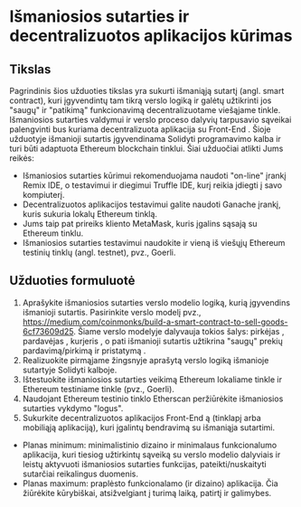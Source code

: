 # Išmaniosios sutarties ir decentralizuotos aplikacijos kūrimas
## Tikslas
Pagrindinis šios užduoties tikslas yra sukurti išmaniąją sutartį (angl. smart contract), kuri įgyvendintų tam tikrą verslo logiką ir galėtų užtikrinti jos "saugų" ir "patikimą" funkcionavimą decentralizuotame viešąjame tinkle. Išmaniosios sutarties valdymui ir verslo proceso dalyvių tarpusavio sąveikai palengvinti bus kuriama decentralizuota aplikacija su Front-End . Šioje užduotyje išmanioji sutartis įgyvendinama Solidyti programavimo kalba ir turi būti adaptuota Ethereum blockchain tinklui. Šiai užduočiai atlikti Jums reikės:
* Išmaniosios sutarties kūrimui rekomenduojama naudoti "on-line" įrankį Remix IDE, o testavimui ir diegimui Truffle IDE, kurį reikia įdiegti į savo kompiuterį.
* Decentralizuotos aplikacijos testavimui galite naudoti Ganache įrankį, kuris sukuria lokalų Ethereum tinklą.
* Jums taip pat prireiks kliento MetaMask, kuris įgalins sąsają su Ethereum tinklu.
* Išmaniosios sutarties testavimui naudokite ir vieną iš viešųjų Ethereum testinių tinklų (angl. testnet), pvz., Goerli.
## Užduoties formuluotė
1. Aprašykite išmaniosios sutarties verslo modelio logiką, kurią įgyvendins išmanioji sutartis.
Pasirinkite verslo modelį pvz., https://medium.com/coinmonks/build-a-smart-contract-to-sell-goods-6cf73609d25. Šiame verslo modelyje dalyvauja tokios šalys: pirkėjas , pardavėjas , kurjeris , o pati išmanioji sutartis užtikrina "saugų" prekių pardavimą/pirkimą ir pristatymą .
2. Realizuokite pirmąjame žingsnyje aprašytą verslo logiką išmanioje sutartyje Solidyti kalboje.
3. Ištestuokite išmaniosios sutarties veikimą Ethereum lokaliame tinkle ir Ethereum testiniame tinkle (pvz., Goerli).
4. Naudojant Ethereum testinio tinklo Etherscan peržiūrėkite išmaniosios sutarties vykdymo "logus".
5. Sukurkite decentralizuotos aplikacijos Front-End ą (tinklapį arba mobiliąją aplikaciją), kuri įgalintų bendravimą su išmaniąja sutartimi.
* Planas minimum: minimalistinio dizaino ir minimalaus funkcionalumo aplikacija, kuri tiesiog užtirkintų sąveiką su verslo modelio dalyviais ir leistų aktyvuoti išmaniosios sutarties funkcijas, pateikti/nuskaityti sutarčiai reikalingus duomenis.
* Planas maximum: praplėsto funkcionalamo (ir dizaino) aplikacija. Čia žiūrėkite kūrybiškai, atsižvelgiant į turimą laiką, patirtį ir galimybes.
